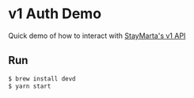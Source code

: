 # v1 Auth Demo

Quick demo of how to interact with [StayMarta's v1 API](https://github.com/staymarta/gateway)

## Run

```bash
$ brew install devd
$ yarn start
```
